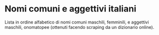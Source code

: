 # Nomi comuni e aggettivi italiani
Lista in ordine alfabetico di nomi comuni maschili, femminili, e aggettivi maschili, onomatopee (ottenuti facendo scraping da un dizionario online).
